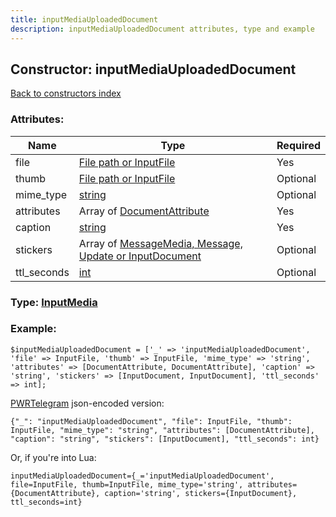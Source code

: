 ```yaml
---
title: inputMediaUploadedDocument
description: inputMediaUploadedDocument attributes, type and example
---
```

## Constructor: inputMediaUploadedDocument  
[Back to constructors index](index.md)



### Attributes:

| Name     |    Type       | Required |
|----------|---------------|----------|
|file|[File path or InputFile](../types/InputFile.md) | Yes|
|thumb|[File path or InputFile](../types/InputFile.md) | Optional|
|mime\_type|[string](../types/string.md) | Optional|
|attributes|Array of [DocumentAttribute](../types/DocumentAttribute.md) | Yes|
|caption|[string](../types/string.md) | Yes|
|stickers|Array of [MessageMedia, Message, Update or InputDocument](../types/InputDocument.md) | Optional|
|ttl\_seconds|[int](../types/int.md) | Optional|



### Type: [InputMedia](../types/InputMedia.md)


### Example:

```
$inputMediaUploadedDocument = ['_' => 'inputMediaUploadedDocument', 'file' => InputFile, 'thumb' => InputFile, 'mime_type' => 'string', 'attributes' => [DocumentAttribute, DocumentAttribute], 'caption' => 'string', 'stickers' => [InputDocument, InputDocument], 'ttl_seconds' => int];
```  

[PWRTelegram](https://pwrtelegram.xyz) json-encoded version:

```
{"_": "inputMediaUploadedDocument", "file": InputFile, "thumb": InputFile, "mime_type": "string", "attributes": [DocumentAttribute], "caption": "string", "stickers": [InputDocument], "ttl_seconds": int}
```


Or, if you're into Lua:  


```
inputMediaUploadedDocument={_='inputMediaUploadedDocument', file=InputFile, thumb=InputFile, mime_type='string', attributes={DocumentAttribute}, caption='string', stickers={InputDocument}, ttl_seconds=int}

```


